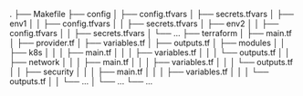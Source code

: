 .
├── Makefile
├── config
│   ├── config.tfvars
│   ├── secrets.tfvars
│   ├── env1
│   │   ├── config.tfvars
│   │   ├── secrets.tfvars
│   ├── env2
│   │   ├── config.tfvars
│   │   ├── secrets.tfvars
│   └── ...
├── terraform
│   ├── main.tf
│   ├── provider.tf
│   ├── variables.tf
│   ├── outputs.tf
│   ├── modules
│   │   ├── k8s
│   │   │   ├── main.tf
│   │   │   ├── variables.tf
│   │   │   └── outputs.tf
│   │   ├── network
│   │   │   ├── main.tf
│   │   │   ├── variables.tf
│   │   │   └── outputs.tf
│   │   ├── security
│   │   │   ├── main.tf
│   │   │   ├── variables.tf
│   │   │   └── outputs.tf
│   │   └── ...
│   └── ...
└── ...